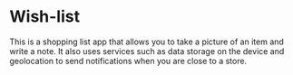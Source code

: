 # Wish-list
This is a shopping list app that allows you to take a picture of an item and write a note. 
It also uses services such as data storage on the device and geolocation to send notifications when you are close to a store.
